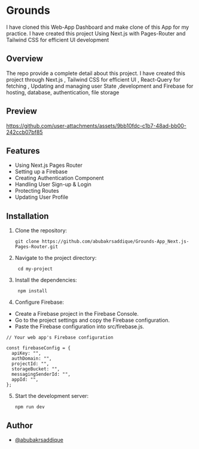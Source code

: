 # Grounds

I have cloned this Web-App Dashboard and make clone of this App for my practice.
I have created this project Using Next.js with Pages-Router and Tailwind CSS for efficient UI development

## Overview

The repo provide a complete detail about this project. I have created this project through Next.js , Tailwind CSS for efficient UI , React-Query for fetching , Updating and managing user State ,development and Firebase for hosting, database, authentication, file storage

## Preview

https://github.com/user-attachments/assets/9bb10fdc-c1b7-48ad-bb00-242ccb07bf85

## Features

- Using Next.js Pages Router
- Setting up a Firebase
- Creating Authentication Component
- Handling User Sign-up & Login
- Protecting Routes
- Updating User Profile

## Installation

1. Clone the repository:

   ```shell
   git clone https://github.com/abubakrsaddique/Grounds-App_Next.js-Pages-Router.git

   ```

2. Navigate to the project directory:

   ```shell
    cd my-project

   ```

3. Install the dependencies:

   ```shell
    npm install

   ```

4. Configure Firebase:

- Create a Firebase project in the Firebase Console.
- Go to the project settings and copy the Firebase configuration.
- Paste the Firebase configuration into src/firebase.js.

```
// Your web app's Firebase configuration

const firebaseConfig = {
  apiKey: "",
  authDomain: "",
  projectId: "",
  storageBucket: "",
  messagingSenderId: "",
  appId: "",
};
```

5. Start the development server:

   ```shell
   npm run dev

   ```

## Author

- [@abubakrsaddique](https://github.com/abubakrsaddique)
